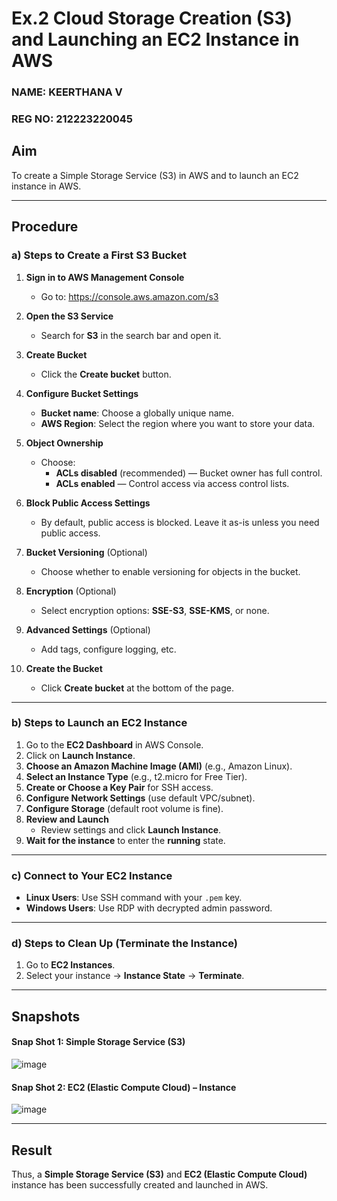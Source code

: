 # Ex.2 Cloud Storage Creation (S3) and Launching an EC2 Instance in AWS
### NAME: KEERTHANA V
### REG NO: 212223220045

## Aim
To create a Simple Storage Service (S3) in AWS and to launch an EC2 instance in AWS.

---

## Procedure

### a) Steps to Create a First S3 Bucket

1. **Sign in to AWS Management Console**
   - Go to: https://console.aws.amazon.com/s3

2. **Open the S3 Service**
   - Search for **S3** in the search bar and open it.

3. **Create Bucket**
   - Click the **Create bucket** button.

4. **Configure Bucket Settings**
   - **Bucket name**: Choose a globally unique name.
   - **AWS Region**: Select the region where you want to store your data.

5. **Object Ownership**
   - Choose:
     - **ACLs disabled** (recommended) — Bucket owner has full control.
     - **ACLs enabled** — Control access via access control lists.

6. **Block Public Access Settings**
   - By default, public access is blocked. Leave it as-is unless you need public access.

7. **Bucket Versioning** (Optional)
   - Choose whether to enable versioning for objects in the bucket.

8. **Encryption** (Optional)
   - Select encryption options: **SSE-S3**, **SSE-KMS**, or none.

9. **Advanced Settings** (Optional)
   - Add tags, configure logging, etc.

10. **Create the Bucket**
    - Click **Create bucket** at the bottom of the page.

---

### b) Steps to Launch an EC2 Instance

1. Go to the **EC2 Dashboard** in AWS Console.
2. Click on **Launch Instance**.
3. **Choose an Amazon Machine Image (AMI)** (e.g., Amazon Linux).
4. **Select an Instance Type** (e.g., t2.micro for Free Tier).
5. **Create or Choose a Key Pair** for SSH access.
6. **Configure Network Settings** (use default VPC/subnet).
7. **Configure Storage** (default root volume is fine).
8. **Review and Launch**
   - Review settings and click **Launch Instance**.
9. **Wait for the instance** to enter the **running** state.

---

### c) Connect to Your EC2 Instance

- **Linux Users**: Use SSH command with your `.pem` key.
- **Windows Users**: Use RDP with decrypted admin password.

---

### d) Steps to Clean Up (Terminate the Instance)

1. Go to **EC2 Instances**.
2. Select your instance → **Instance State** → **Terminate**.

---

## Snapshots
#### Snap Shot 1: Simple Storage Service (S3)
![image](https://github.com/user-attachments/assets/357f0fbd-2f10-423e-81ad-7f3377f04f44)
#### Snap Shot 2:  EC2 (Elastic Compute Cloud) – Instance
![image](https://github.com/user-attachments/assets/d6fcf119-b37b-44cc-89d8-f535943e8296)

---

## Result

Thus, a **Simple Storage Service (S3)** and **EC2 (Elastic Compute Cloud)** instance has been successfully created and launched in AWS.
